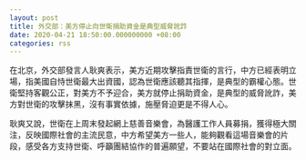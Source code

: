 ```yaml
---
layout: post
title: 外交部：美方停止向世衛捐助資金是典型威脅訛詐
date: 2020-04-21 18:50:00.000000000 +08:00
categories: rss
---
```


在北京，外交部發言人耿爽表示，美方近期攻擊指責世衛的言行，中方已經表明立場，指美國自恃世衛最大出資國，認為世衛應該聽其指揮，是典型的霸權心態。世衛堅持客觀公正，對美方不予迎合，美方就停止捐助資金，是典型的威脅訛詐，美方對世衛的攻擊抹黑，沒有事實依據，施壓脅迫更是不得人心。

耿爽又說，世衛在上周末發起網上慈善音樂會，為醫護工作人員募捐，獲得極大關注，反映國際社會的主流民意，中方希望美方一些人，能夠觀看這場音樂會的片段，感受各方支持世衛、呼籲團結協作的普遍願望，不要站在國際社會的對立面。
